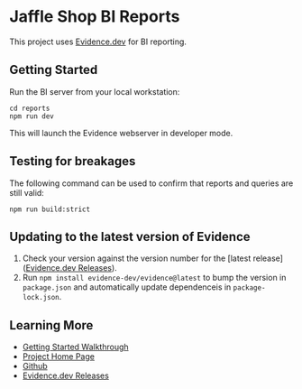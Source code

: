 # Jaffle Shop BI Reports

This project uses [Evidence.dev](https://Evidence.dev) for BI reporting.

## Getting Started

Run the BI server from your local workstation:

```shell
cd reports
npm run dev
```

This will launch the Evidence webserver in developer mode.

## Testing for breakages

The following command can be used to confirm that reports and queries are still valid:

```console
npm run build:strict
```

## Updating to the latest version of Evidence

1. Check your version against the version number for the [latest release]([Evidence.dev Releases](https://github.com/evidence-dev/evidence/releases)).
2. Run `npm install evidence-dev/evidence@latest` to bump the version in `package.json` and automatically update dependenceis in `package-lock.json`.

## Learning More

- [Getting Started Walkthrough](https://docs.evidence.dev/getting-started/install-evidence)
- [Project Home Page](https://www.evidence.dev)
- [Github](https://github.com/evidence-dev/evidence)
- [Evidence.dev Releases](https://github.com/evidence-dev/evidence/releases)
